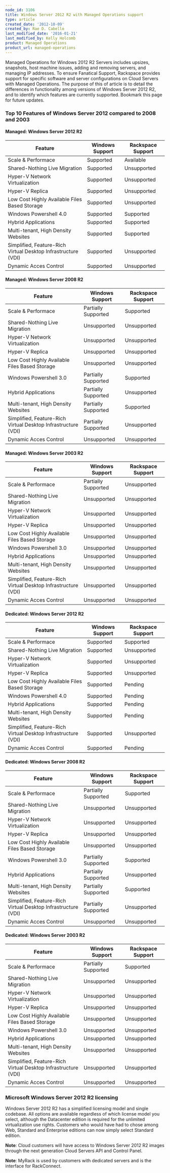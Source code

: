 ```yaml
---
node_id: 3106
title: Windows Server 2012 R2 with Managed Operations support
type: article
created_date: '2012-10-09'
created_by: Rae D. Cabello
last_modified_date: '2016-01-21'
last_modified_by: Kelly Holcomb
product: Managed Operations
product_url: managed-operations
---
```


Managed Operations for Windows 2012 R2 Servers includes upsizes,
snapshots, host machine issues, adding and removing servers, and
managing IP addresses. To ensure Fanatical Support, Rackspace provides
support for specific software and server configurations on Cloud Servers
with Managed Operations. The purpose of this of article is to detail the
differences in functionality among versions of Windows Server 2012 R2,
and to identify which features are currently supported. Bookmark this
page for future updates.

### Top 10 Features of Windows Server 2012 compared to 2008 and 2003

#### Managed: Windows Server 2012 R2


| Feature | Windows Support | Rackspace Support
|-------- | --------------- |------------------
| Scale & Performace                                            | Supported           | Available             |
| Shared-Nothing Live Migration                                 | Supported           | Unsupported           |
| Hyper-V Network Virtualization                                | Supported           | Unsupported           |
| Hyper-V Replica                                               | Supported           | Unsupported           |
| Low Cost Highly Available Files Based Storage                 | Supported           | Unsupported           |
| Windows Powershell 4.0                                        | Supported           | Supported             |
| Hybrid Applications                                           | Supported           | Supported             |
| Multi-tenant, High Density Websites                           | Supported           | Supported             |
| Simplified, Feature-Rich Virtual Desktop Infrastructure (VDI) | Supported           | Unsupported           |
| Dynamic Acces Control                                         | Supported           | Unsupported[ ]()      |

#### Managed: Windows Server 2008 R2

| Feature | Windows Support | Rackspace Support
|-------- | --------------- |------------------
| Scale & Performace                                            | Partially Supported | Supported             |
| Shared-Nothing Live Migration                                 | Unsupported         | Unsupported           |
| Hyper-V Network Virtualization                                | Unsupported         | Unsupported           |
| Hyper-V Replica                                               | Unsupported         | Unsupported           |
| Low Cost Highly Available Files Based Storage                 | Unsupported         | Unsupported           |
| Windows Powershell 3.0                                        | Partially Supported | Supported             |
| Hybrid Applications                                           | Partially Supported | Unsupported           |
| Multi-tenant, High Density Websites                           | Partially Supported | Supported             |
| Simplified, Feature-Rich Virtual Desktop Infrastructure (VDI) | Partially Supported | Unsupported           |
| Dynamic Acces Control                                         | Unsupported         | Unsupported[ ]()      |

#### Managed: Windows Server 2003 R2

| Feature | Windows Support | Rackspace Support
|-------- | --------------- |------------------
| Scale & Performace                                            | Partially Supported | Unsupported           |
| Shared-Nothing Live Migration                                 | Unsupported         | Unsupported           |
| Hyper-V Network Virtualization                                | Unsupported         | Unsupported           |
| Hyper-V Replica                                               | Unsupported         | Unsupported           |
| Low Cost Highly Available Files Based Storage                 | Unsupported         | Unsupported           |
| Windows Powershell 3.0                                        | Unsupported         | Unsupported           |
| Hybrid Applications                                           | Unsupported         | Unsupported           |
| Multi-tenant, High Density Websites                           | Unsupported         | Unsupported           |
| Simplified, Feature-Rich Virtual Desktop Infrastructure (VDI) | Unsupported         | Unsupported           |
| Dynamic Acces Control                                         | Unsupported         | Unsupported[ ]()      |

#### Dedicated: Windows Server 2012 R2

| Feature | Windows Support | Rackspace Support
|-------- | --------------- |------------------
| Scale & Performace                                            | Supported           | Supported             |
| Shared-Nothing Live Migration                                 | Supported           | Unsupported           |
| Hyper-V Network Virtualization                                | Supported           | Unsupported           |
| Hyper-V Replica                                               | Supported           | Unsupported           |
| Low Cost Highly Available Files Based Storage                 | Supported           | Pending               |
| Windows Powershell 4.0                                        | Supported           | Pending               |
| Hybrid Applications                                           | Supported           | Pending               |
| Multi-tenant, High Density Websites                           | Supported           | Pending               |
| Simplified, Feature-Rich Virtual Desktop Infrastructure (VDI) | Supported           | Unsupported           |
| Dynamic Acces Control                                         | Supported           | Pending               |

#### Dedicated: Windows Server 2008 R2

| Feature | Windows Support | Rackspace Support
|-------- | --------------- |------------------
| Scale & Performace                                            | Partially Supported | Supported             |
| Shared-Nothing Live Migration                                 | Unsupported         | Unsupported           |
| Hyper-V Network Virtualization                                | Unsupported         | Unsupported           |
| Hyper-V Replica                                               | Unsupported         | Unsupported           |
| Low Cost Highly Available Files Based Storage                 | Unsupported         | Unsupported           |
| Windows Powershell 3.0                                        | Partially Supported | Supported             |
| Hybrid Applications                                           | Partially Supported | Unsupported           |
| Multi-tenant, High Density Websites                           | Partially Supported | Supported             |
| Simplified, Feature-Rich Virtual Desktop Infrastructure (VDI) | Partially Supported | Unsupported           |
| Dynamic Acces Control                                         | Unsupported         | Unsupported           |

#### Dedicated: Windows Server 2003 R2

| Feature | Windows Support | Rackspace Support
|-------- | --------------- |------------------
| Scale & Performace                                            | Partially Supported | Supported             |
| Shared-Nothing Live Migration                                 | Unsupported         | Unsupported           |
| Hyper-V Network Virtualization                                | Unsupported         | Unsupported           |
| Hyper-V Replica                                               | Unsupported         | Unsupported           |
| Low Cost Highly Available Files Based Storage                 | Unsupported         | Unsupported           |
| Windows Powershell 3.0                                        | Unsupported         | Unsupported           |
| Hybrid Applications                                           | Unsupported         | Unsupported           |
| Multi-tenant, High Density Websites                           | Unsupported         | Unsupported           |
| Simplified, Feature-Rich Virtual Desktop Infrastructure (VDI) | Unsupported         | Unsupported           |
| Dynamic Acces Control                                         | Unsupported         | Unsupported           |

### Microsoft Windows Server 2012 R2 licensing

Windows Server 2012 R2 has a simplified licensing model and single
codebase. All options are available regardless of which license model
you select, although the Datacenter edition is required for the
unlimited virtualization use rights. Customers who would have had to
chose among Web, Standard and Enterprise editions can now simply select
Standard edition.

**Note**: Cloud customers will have access to Windows Server 2012 R2
images through the next generation Cloud Servers API and Control Panel.

**Note**: MyRack is used by customers with dedicated servers and is the
interface for RackConnect.

